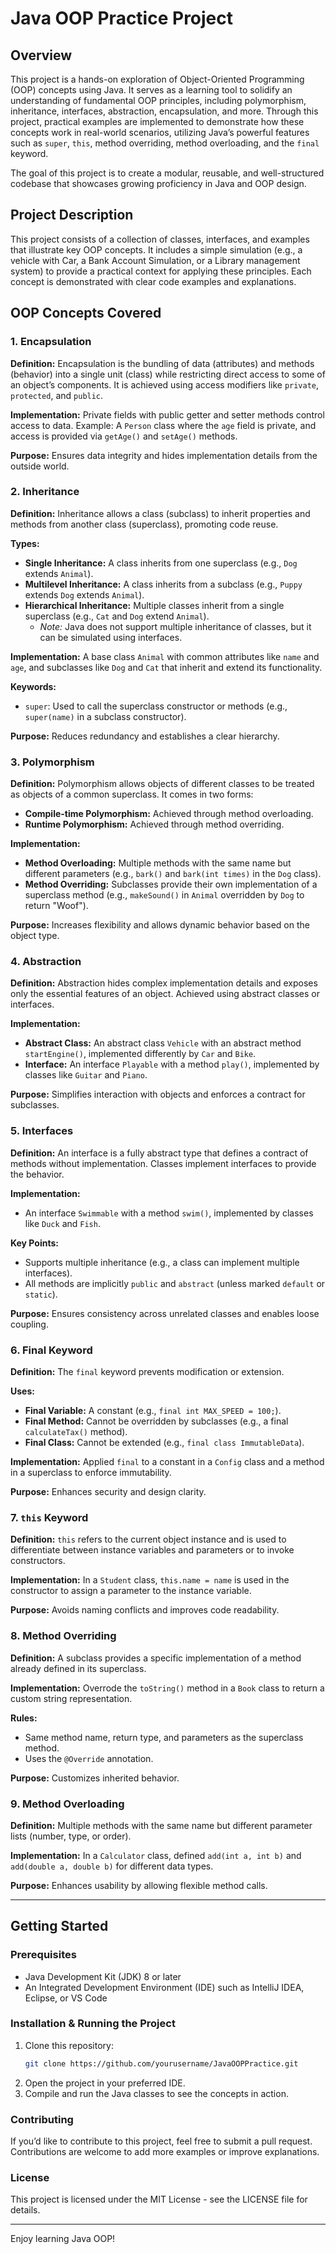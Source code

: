 # Java OOP Practice Project

## Overview
This project is a hands-on exploration of Object-Oriented Programming (OOP) concepts using Java. It serves as a learning tool to solidify an understanding of fundamental OOP principles, including polymorphism, inheritance, interfaces, abstraction, encapsulation, and more. Through this project, practical examples are implemented to demonstrate how these concepts work in real-world scenarios, utilizing Java’s powerful features such as `super`, `this`, method overriding, method overloading, and the `final` keyword.

The goal of this project is to create a modular, reusable, and well-structured codebase that showcases growing proficiency in Java and OOP design.

## Project Description
This project consists of a collection of classes, interfaces, and examples that illustrate key OOP concepts. It includes a simple simulation (e.g., a vehicle with Car, a Bank Account Simulation, or a Library management system) to provide a practical context for applying these principles. Each concept is demonstrated with clear code examples and explanations.

## OOP Concepts Covered

### 1. Encapsulation
**Definition:** Encapsulation is the bundling of data (attributes) and methods (behavior) into a single unit (class) while restricting direct access to some of an object’s components. It is achieved using access modifiers like `private`, `protected`, and `public`.

**Implementation:** Private fields with public getter and setter methods control access to data. Example: A `Person` class where the `age` field is private, and access is provided via `getAge()` and `setAge()` methods.

**Purpose:** Ensures data integrity and hides implementation details from the outside world.

### 2. Inheritance
**Definition:** Inheritance allows a class (subclass) to inherit properties and methods from another class (superclass), promoting code reuse.

**Types:**
- **Single Inheritance:** A class inherits from one superclass (e.g., `Dog` extends `Animal`).
- **Multilevel Inheritance:** A class inherits from a subclass (e.g., `Puppy` extends `Dog` extends `Animal`).
- **Hierarchical Inheritance:** Multiple classes inherit from a single superclass (e.g., `Cat` and `Dog` extend `Animal`).
  - *Note:* Java does not support multiple inheritance of classes, but it can be simulated using interfaces.

**Implementation:** A base class `Animal` with common attributes like `name` and `age`, and subclasses like `Dog` and `Cat` that inherit and extend its functionality.

**Keywords:**
- `super`: Used to call the superclass constructor or methods (e.g., `super(name)` in a subclass constructor).

**Purpose:** Reduces redundancy and establishes a clear hierarchy.

### 3. Polymorphism
**Definition:** Polymorphism allows objects of different classes to be treated as objects of a common superclass. It comes in two forms:
- **Compile-time Polymorphism:** Achieved through method overloading.
- **Runtime Polymorphism:** Achieved through method overriding.

**Implementation:**
- **Method Overloading:** Multiple methods with the same name but different parameters (e.g., `bark()` and `bark(int times)` in the `Dog` class).
- **Method Overriding:** Subclasses provide their own implementation of a superclass method (e.g., `makeSound()` in `Animal` overridden by `Dog` to return "Woof").

**Purpose:** Increases flexibility and allows dynamic behavior based on the object type.

### 4. Abstraction
**Definition:** Abstraction hides complex implementation details and exposes only the essential features of an object. Achieved using abstract classes or interfaces.

**Implementation:**
- **Abstract Class:** An abstract class `Vehicle` with an abstract method `startEngine()`, implemented differently by `Car` and `Bike`.
- **Interface:** An interface `Playable` with a method `play()`, implemented by classes like `Guitar` and `Piano`.

**Purpose:** Simplifies interaction with objects and enforces a contract for subclasses.

### 5. Interfaces
**Definition:** An interface is a fully abstract type that defines a contract of methods without implementation. Classes implement interfaces to provide the behavior.

**Implementation:**
- An interface `Swimmable` with a method `swim()`, implemented by classes like `Duck` and `Fish`.

**Key Points:**
- Supports multiple inheritance (e.g., a class can implement multiple interfaces).
- All methods are implicitly `public` and `abstract` (unless marked `default` or `static`).

**Purpose:** Ensures consistency across unrelated classes and enables loose coupling.

### 6. Final Keyword
**Definition:** The `final` keyword prevents modification or extension.

**Uses:**
- **Final Variable:** A constant (e.g., `final int MAX_SPEED = 100;`).
- **Final Method:** Cannot be overridden by subclasses (e.g., a final `calculateTax()` method).
- **Final Class:** Cannot be extended (e.g., `final class ImmutableData`).

**Implementation:** Applied `final` to a constant in a `Config` class and a method in a superclass to enforce immutability.

**Purpose:** Enhances security and design clarity.

### 7. `this` Keyword
**Definition:** `this` refers to the current object instance and is used to differentiate between instance variables and parameters or to invoke constructors.

**Implementation:** In a `Student` class, `this.name = name` is used in the constructor to assign a parameter to the instance variable.

**Purpose:** Avoids naming conflicts and improves code readability.

### 8. Method Overriding
**Definition:** A subclass provides a specific implementation of a method already defined in its superclass.

**Implementation:** Overrode the `toString()` method in a `Book` class to return a custom string representation.

**Rules:**
- Same method name, return type, and parameters as the superclass method.
- Uses the `@Override` annotation.

**Purpose:** Customizes inherited behavior.

### 9. Method Overloading
**Definition:** Multiple methods with the same name but different parameter lists (number, type, or order).

**Implementation:** In a `Calculator` class, defined `add(int a, int b)` and `add(double a, double b)` for different data types.

**Purpose:** Enhances usability by allowing flexible method calls.

---

## Getting Started
### Prerequisites
- Java Development Kit (JDK) 8 or later
- An Integrated Development Environment (IDE) such as IntelliJ IDEA, Eclipse, or VS Code

### Installation & Running the Project
1. Clone this repository:
   ```sh
   git clone https://github.com/yourusername/JavaOOPPractice.git
   ```
2. Open the project in your preferred IDE.
3. Compile and run the Java classes to see the concepts in action.

### Contributing
If you’d like to contribute to this project, feel free to submit a pull request. Contributions are welcome to add more examples or improve explanations.

### License
This project is licensed under the MIT License - see the LICENSE file for details.

---

Enjoy learning Java OOP!


